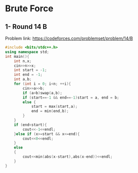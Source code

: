 # Brute Force
## 1- Round 14 B
Problem link: https://codeforces.com/problemset/problem/14/B
```cpp
#include <bits/stdc++.h>
using namespace std;
int main(){
    int n,x;
    cin>>n>>x;
    int start = -1;
    int end = -1;
    int a,b;
    for (int i = 0; i<n; ++i){
        cin>>a>>b;
        if (a>b)swap(a,b);
        if (start==-1 && end==-1)start = a, end = b;
        else {
            start = max(start,a);
            end = min(end,b);
        }
    }
    if (end<start){
        cout<<-1<<endl;
    }else if (x>=start && x<=end){
        cout<<0<<endl;
    }
    else
    {
        cout<<min(abs(x-start),abs(x-end))<<endl;
    }
}
```
